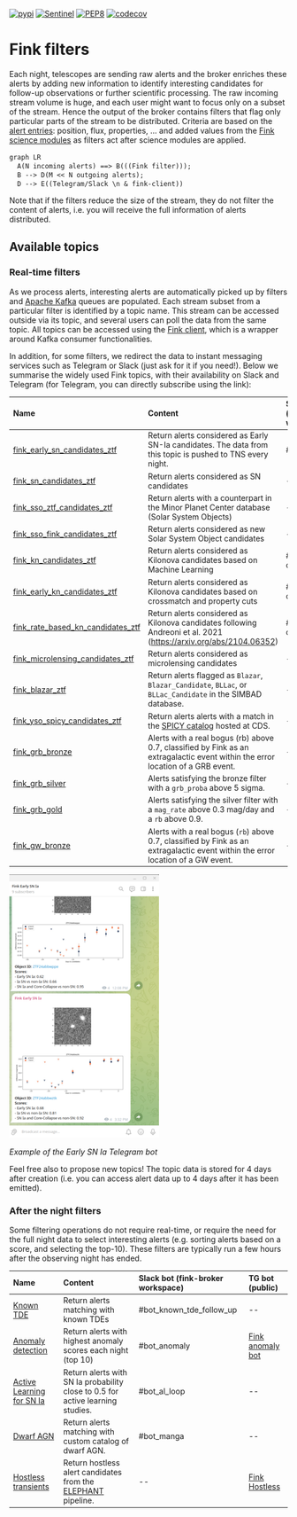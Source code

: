 [![pypi](https://img.shields.io/pypi/v/fink-filters.svg)](https://pypi.python.org/pypi/fink-filters)
[![Sentinel](https://github.com/astrolabsoftware/fink-filters/workflows/Sentinel/badge.svg)](https://github.com/astrolabsoftware/fink-filters/actions?query=workflow%3ASentinel)
[![PEP8](https://github.com/astrolabsoftware/fink-filters/workflows/PEP8/badge.svg)](https://github.com/astrolabsoftware/fink-filters/actions?query=workflow%3APEP8)
[![codecov](https://codecov.io/gh/astrolabsoftware/fink-filters/branch/master/graph/badge.svg)](https://codecov.io/gh/astrolabsoftware/fink-filters)

# Fink filters

Each night, telescopes are sending raw alerts and the broker enriches these alerts by adding new information to identify interesting candidates for follow-up observations or further scientific processing. The raw incoming stream volume is huge, and each user might want to focus only on a subset of the stream. Hence the output of the broker contains filters that flag only particular parts of the stream to be distributed. Criteria are based on the [alert entries](https://zwickytransientfacility.github.io/ztf-avro-alert/schema.html): position, flux, properties, ... and added values from the [Fink science modules](science_modules.md) as filters act after science modules are applied.


``` mermaid
graph LR
  A(N incoming alerts) ==> B(((Fink filter)));
  B --> D(M << N outgoing alerts);
  D --> E((Telegram/Slack \n & fink-client))
```

<!-- ![Screenshot](../img/fink-filters.png#only-light)
![Screenshot](../img/fink-filters-alt.png#only-dark) -->

Note that if the filters reduce the size of the stream, they do not filter the content of alerts, i.e. you will receive the full information of alerts distributed.

## Available topics

### Real-time filters

As we process alerts, interesting alerts are automatically picked up by filters and [Apache Kafka](https://kafka.apache.org/) queues are populated. Each stream subset from a particular filter is identified by a topic name. This stream can be accessed outside via its topic, and several users can poll the data from the same topic. All topics can be accessed using the [Fink client](https://github.com/astrolabsoftware/fink-client), which is a wrapper around Kafka consumer functionalities.

In addition, for some filters, we redirect the data to instant messaging services such as Telegram or Slack (just ask for it if you need!). Below we summarise the widely used Fink topics, with their availability on Slack and Telegram (for Telegram, you can directly subscribe using the link):

| Name | Content | Slack bot (fink-broker workspace) | TG bot (public) |
|:--------|:-------|:--------|:--------|
| [fink_early_sn_candidates_ztf](https://github.com/astrolabsoftware/fink-filters/blob/master/fink_filters/filter_early_sn_candidates/filter.py) | Return alerts considered as Early SN-Ia candidates. The data from this topic is pushed to TNS every night. | #bot_tns | [Fink Early SN Ia](https://t.me/fink_early_ia) |
| [fink_sn_candidates_ztf](https://github.com/astrolabsoftware/fink-filters/blob/master/fink_filters/filter_sn_candidates/filter.py) | Return alerts considered as SN candidates | -- | -- |
| [fink_sso_ztf_candidates_ztf](https://github.com/astrolabsoftware/fink-filters/blob/master/fink_filters/filter_sso_ztf_candidates/filter.py) | Return alerts with a counterpart in the Minor Planet Center database (Solar System Objects) | -- | -- |
| [fink_sso_fink_candidates_ztf](https://github.com/astrolabsoftware/fink-filters/blob/master/fink_filters/filter_fink_ztf_candidates/filter.py) | Return alerts considered as new Solar System Object candidates | -- | -- |
| [fink_kn_candidates_ztf](https://github.com/astrolabsoftware/fink-filters/blob/master/fink_filters/filter_kn_candidates/filter.py) | Return alerts considered as Kilonova candidates based on Machine Learning | #bot_kilonova-candidates | -- |
| [fink_early_kn_candidates_ztf](https://github.com/astrolabsoftware/fink-filters/blob/master/fink_filters/filter_early_kn_candidates/filter.py) | Return alerts considered as Kilonova candidates based on crossmatch and property cuts | #bot_kilonova-candidates | -- |
| [fink_rate_based_kn_candidates_ztf](https://github.com/astrolabsoftware/fink-filters/blob/master/fink_filters/filter_rate_based_kn_candidates/filter.py) | Return alerts considered as Kilonova candidates following Andreoni et al. 2021 (https://arxiv.org/abs/2104.06352) | #bot_kilonova-candidates | -- |
| [fink_microlensing_candidates_ztf](https://github.com/astrolabsoftware/fink-filters/blob/master/fink_filters/filter_microlensing_candidates/filter.py) | Return alerts considered as microlensing candidates | -- | -- |
| [fink_blazar_ztf](https://github.com/astrolabsoftware/fink-filters/blob/master/fink_filters/filter_blazar/filter.py) | Return alerts flagged as `Blazar`, `Blazar_Candidate`, `BLLac`, or `BLLac_Candidate` in the SIMBAD database. | -- | -- |
| [fink_yso_spicy_candidates_ztf](https://github.com/astrolabsoftware/fink-filters/blob/master/fink_filters/filter_yso_spicy_candidates/filter.py) | Return alerts alerts with a match in the [SPICY catalog](https://vizier.cds.unistra.fr/viz-bin/VizieR-3?-source=J/ApJS/254/33/table1) hosted at CDS. | -- | [Fink SPICY](https://t.me/spicy_fink) |
| [fink_grb_bronze](https://github.com/astrolabsoftware/fink-filters/blob/master/fink_filters/filter_mm_module/filter.py) | Alerts with a real bogus (rb) above 0.7, classified by Fink as an extragalactic event within the error location of a GRB event. | -- | -- |
| [fink_grb_silver](https://github.com/astrolabsoftware/fink-filters/blob/master/fink_filters/filter_mm_module/filter.py) | Alerts satisfying the bronze filter with a `grb_proba` above 5 sigma. | -- | -- |
| [fink_grb_gold](https://github.com/astrolabsoftware/fink-filters/blob/master/fink_filters/filter_mm_module/filter.py) | Alerts satisfying the silver filter with a `mag_rate` above 0.3 mag/day and a `rb` above 0.9. | -- | -- |
| [fink_gw_bronze](https://github.com/astrolabsoftware/fink-filters/blob/master/fink_filters/filter_mm_module/filter.py) | Alerts with a real bogus (`rb`) above 0.7, classified by Fink as an extragalactic event within the error location of a GW event. | -- | -- |

![Screenshot](../img/snia_tg_bot_small.png)

_Example of the Early SN Ia Telegram bot_

Feel free also to propose new topics! The topic data is stored for 4 days after creation (i.e. you can access alert data up to 4 days after it has been emitted).

### After the night filters

Some filtering operations do not require real-time, or require the need for the full night data to select interesting alerts (e.g. sorting alerts based on a score, and selecting the top-10). These filters are typically run a few hours after the observing night has ended.


| Name | Content | Slack bot (fink-broker workspace) | TG bot (public) |
|:--------|:-------|:--------|:--------|
| [Known TDE](https://github.com/astrolabsoftware/fink-filters/blob/master/fink_filters/filter_known_tde/filter.py) | Return alerts matching with known TDEs | #bot_known_tde_follow_up | -- |
| [Anomaly detection](https://github.com/astrolabsoftware/fink-filters/blob/master/fink_filters/filter_anomaly_notification/filter.py) | Return alerts with highest anomaly scores each night (top 10) | #bot_anomaly | [Fink anomaly bot](https://t.me/ZTF_anomaly_bot) |
| [Active Learning for SN Ia](https://github.com/astrolabsoftware/fink-broker/blob/master/bin/active_learning_loop.py) | Return alerts with SN Ia probability close to 0.5 for active learning studies. | #bot_al_loop | -- |
| [Dwarf AGN](https://github.com/astrolabsoftware/fink-filters/blob/master/fink_filters/filter_dwarf_agn/filter.py) | Return alerts matching with custom catalog of dwarf AGN. | #bot_manga | -- |
| [Hostless transients](https://github.com/astrolabsoftware/fink-broker/blob/master/bin/hostless_detection.py) | Return hostless alert candidates from the [ELEPHANT](https://arxiv.org/abs/2404.18165) pipeline. | -- | [Fink Hostless](https://t.me/fink_hostless) |
